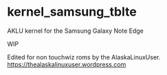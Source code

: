 # kernel_samsung_tblte
AKLU kernel for the Samsung Galaxy Note Edge

WIP

Edited for non touchwiz roms by the AlaskaLinuxUser. https://thealaskalinuxuser.wordpress.com

